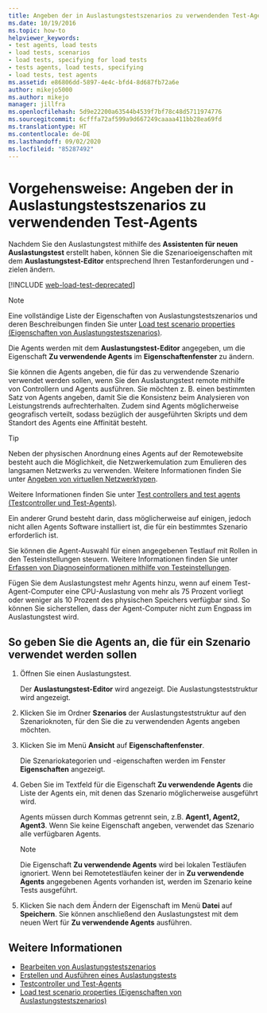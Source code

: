 ```yaml
---
title: Angeben der in Auslastungstestszenarios zu verwendenden Test-Agents
ms.date: 10/19/2016
ms.topic: how-to
helpviewer_keywords:
- test agents, load tests
- load tests, scenarios
- load tests, specifying for load tests
- tests agents, load tests, specifying
- load tests, test agents
ms.assetid: e86806dd-5897-4e4c-bfd4-8d687fb72a6e
author: mikejo5000
ms.author: mikejo
manager: jillfra
ms.openlocfilehash: 5d9e22200a63544b4539f7bf78c48d5711974776
ms.sourcegitcommit: 6cfffa72af599a9d667249caaaa411bb28ea69fd
ms.translationtype: HT
ms.contentlocale: de-DE
ms.lasthandoff: 09/02/2020
ms.locfileid: "85287492"
---
```

# <a name="how-to-specify-test-agents-to-use-in-load-test-scenarios"></a>Vorgehensweise: Angeben der in Auslastungstestszenarios zu verwendenden Test-Agents

Nachdem Sie den Auslastungstest mithilfe des **Assistenten für neuen Auslastungstest** erstellt haben, können Sie die Szenarioeigenschaften mit dem **Auslastungstest-Editor** entsprechend Ihren Testanforderungen und -zielen ändern.

[!INCLUDE [web-load-test-deprecated](includes/web-load-test-deprecated.md)]

> [!NOTE]
> Eine vollständige Liste der Eigenschaften von Auslastungstestszenarios und deren Beschreibungen finden Sie unter [Load test scenario properties (Eigenschaften von Auslastungstestszenarios)](../test/load-test-scenario-properties.md).

Die Agents werden mit dem **Auslastungstest-Editor** angegeben, um die Eigenschaft **Zu verwendende Agents** im **Eigenschaftenfenster** zu ändern.

Sie können die Agents angeben, die für das zu verwendende Szenario verwendet werden sollen, wenn Sie den Auslastungstest remote mithilfe von Controllern und Agents ausführen. Sie möchten z. B. einen bestimmten Satz von Agents angeben, damit Sie die Konsistenz beim Analysieren von Leistungstrends aufrechterhalten. Zudem sind Agents möglicherweise geografisch verteilt, sodass bezüglich der ausgeführten Skripts und dem Standort des Agents eine Affinität besteht.

> [!TIP]
> Neben der physischen Anordnung eines Agents auf der Remotewebsite besteht auch die Möglichkeit, die Netzwerkemulation zum Emulieren des langsamen Netzwerks zu verwenden. Weitere Informationen finden Sie unter [Angeben von virtuellen Netzwerktypen](../test/specify-virtual-network-types-in-a-load-test-scenario.md).

Weitere Informationen finden Sie unter [Test controllers and test agents (Testcontroller und Test-Agents)](configure-test-agents-and-controllers-for-load-tests.md).

Ein anderer Grund besteht darin, dass möglicherweise auf einigen, jedoch nicht allen Agents Software installiert ist, die für ein bestimmtes Szenario erforderlich ist.

Sie können die Agent-Auswahl für einen angegebenen Testlauf mit Rollen in den Testeinstellungen steuern. Weitere Informationen finden Sie unter [Erfassen von Diagnoseinformationen mithilfe von Testeinstellungen](../test/collect-diagnostic-information-using-test-settings.md).

Fügen Sie dem Auslastungstest mehr Agents hinzu, wenn auf einem Test-Agent-Computer eine CPU-Auslastung von mehr als 75 Prozent vorliegt oder weniger als 10 Prozent des physischen Speichers verfügbar sind. So können Sie sicherstellen, dass der Agent-Computer nicht zum Engpass im Auslastungstest wird.

## <a name="to-specify-the-agents-to-use-for-a-scenario"></a>So geben Sie die Agents an, die für ein Szenario verwendet werden sollen

1. Öffnen Sie einen Auslastungstest.

     Der **Auslastungstest-Editor** wird angezeigt. Die Auslastungsteststruktur wird angezeigt.

2. Klicken Sie im Ordner **Szenarios** der Auslastungsteststruktur auf den Szenarioknoten, für den Sie die zu verwendenden Agents angeben möchten.

3. Klicken Sie im Menü **Ansicht** auf **Eigenschaftenfenster**.

     Die Szenariokategorien und -eigenschaften werden im Fenster **Eigenschaften** angezeigt.

4. Geben Sie im Textfeld für die Eigenschaft **Zu verwendende Agents** die Liste der Agents ein, mit denen das Szenario möglicherweise ausgeführt wird.

     Agents müssen durch Kommas getrennt sein, z.B. **Agent1, Agent2, Agent3**. Wenn Sie keine Eigenschaft angeben, verwendet das Szenario alle verfügbaren Agents.

    > [!NOTE]
    > Die Eigenschaft **Zu verwendende Agents** wird bei lokalen Testläufen ignoriert. Wenn bei Remotetestläufen keiner der in **Zu verwendende Agents** angegebenen Agents vorhanden ist, werden im Szenario keine Tests ausgeführt.

5. Klicken Sie nach dem Ändern der Eigenschaft im Menü **Datei** auf **Speichern**. Sie können anschließend den Auslastungstest mit dem neuen Wert für **Zu verwendende Agents** ausführen.

## <a name="see-also"></a>Weitere Informationen

- [Bearbeiten von Auslastungstestszenarios](../test/edit-load-test-scenarios.md)
- [Erstellen und Ausführen eines Auslastungstests](../test/walkthrough-create-and-run-a-load-test.md)
- [Testcontroller und Test-Agents](configure-test-agents-and-controllers-for-load-tests.md)
- [Load test scenario properties (Eigenschaften von Auslastungstestszenarios)](../test/load-test-scenario-properties.md)
